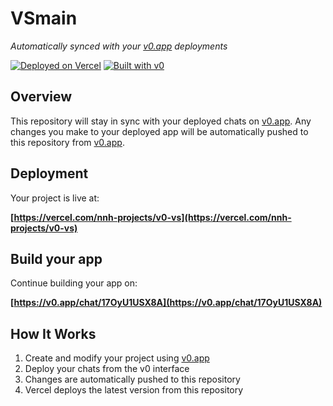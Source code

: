 # VSmain

*Automatically synced with your [v0.app](https://v0.app) deployments*

[![Deployed on Vercel](https://img.shields.io/badge/Deployed%20on-Vercel-black?style=for-the-badge&logo=vercel)](https://vercel.com/nnh-projects/v0-vs)
[![Built with v0](https://img.shields.io/badge/Built%20with-v0.app-black?style=for-the-badge)](https://v0.app/chat/17OyU1USX8A)

## Overview

This repository will stay in sync with your deployed chats on [v0.app](https://v0.app).
Any changes you make to your deployed app will be automatically pushed to this repository from [v0.app](https://v0.app).

## Deployment

Your project is live at:

**[https://vercel.com/nnh-projects/v0-vs](https://vercel.com/nnh-projects/v0-vs)**

## Build your app

Continue building your app on:

**[https://v0.app/chat/17OyU1USX8A](https://v0.app/chat/17OyU1USX8A)**

## How It Works

1. Create and modify your project using [v0.app](https://v0.app)
2. Deploy your chats from the v0 interface
3. Changes are automatically pushed to this repository
4. Vercel deploys the latest version from this repository
